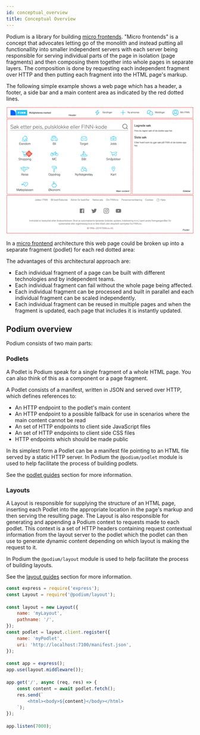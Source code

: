 ```yaml
---
id: conceptual_overview
title: Conceptual Overview
---
```


Podium is a library for building [micro frontends](https://micro-frontends.org/). "Micro frontends" is a concept that advocates letting go of the monolith and instead putting all functionallity into smaller independent servers with each server being responsible for serving individual parts of the page in isolation (page fragments) and then composing them together into whole pages in separate layers. The composition is done by requesting each independent fragment over HTTP and then putting each fragment into the HTML page's markup.

The following simple example shows a web page which has a header, a footer, a side bar and a main content area as indicated by the red dotted lines.

![](/img/finn-fragments.jpg)

In a [micro frontend](https://micro-frontends.org/) architecture this web page could be broken up into a separate fragment (podlet) for each red dotted area:

The advantages of this architectural approach are:

-   Each individual fragment of a page can be built with different technologies and by independent teams.
-   Each individual fragment can fail without the whole page being affected.
-   Each individual fragment can be processed and built in parallel and each individual fragment can be scaled independently.
-   Each individual fragment can be reused in multiple pages and when the fragment is updated, each page that includes it is instantly updated.

## Podium overview

Podium consists of two main parts:

### Podlets

A Podlet is Podium speak for a single fragment of a whole HTML page. You can also think of this as a component or a page fragment.

A Podlet consists of a manifest, written in JSON and served over HTTP, which defines references to:

-   An HTTP endpoint to the podlet's main content
-   An HTTP endpoint to a possible fallback for use in scenarios where the main content cannot be read
-   An set of HTTP endpoints to client side JavaScript files
-   An set of HTTP endpoints to client side CSS files
-   HTTP endpoints which should be made public

In its simplest form a Podlet can be a manifest file pointing to an HTML file served by a static HTTP server. In Podium the `@podium/podlet` module is used to help facilitate the process of building podlets.

See the [podlet guides](podlet/getting_started.md) section for more information.

### Layouts

A Layout is responsible for supplying the structure of an HTML page, inserting each Podlet into the appropriate location in the page's markup and then serving the resulting page. The Layout is also responsible for generating and appending a Podium context to requests made to each podlet. This context is a set of HTTP headers containing request contextual information from the layout server to the podlet which the podlet can then use to generate dynamic content depending on which layout is making the request to it.

In Podium the `@podium/layout` module is used to help facilitate the process of building layouts.

See the [layout guides](layout/getting_started.md) section for more information.

```js
const express = require('express');
const Layout = require('@podium/layout');

const layout = new Layout({
    name: 'myLayout',
    pathname: '/',
});
const podlet = layout.client.register({
    name: 'myPodlet',
    uri: 'http://localhost:7100/manifest.json',
});

const app = express();
app.use(layout.middleware());

app.get('/', async (req, res) => {
    const content = await podlet.fetch();
    res.send(`
        <html><body>${content}</body></html>
    `);
});

app.listen(7000);
```
